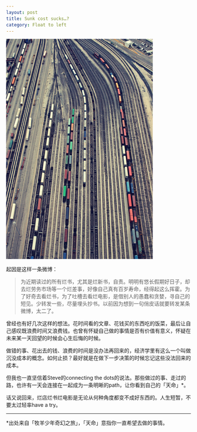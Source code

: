 ```yaml
---
layout: post
title: Sunk cost sucks…?
category: Float to left
---
```


![Rails](/images/rails.jpg "Rails")
 
起因是这样一条微博：
>为近期读过的所有烂书，尤其是烂新书，自责。明明有悠长假期好日子，却去烂劳务市场等一个烂差事，好像自己真有百岁寿命，经得起这么挥霍。为了好奇去看烂书，为了吐槽去看烂电影，是借别人的愚蠢和贪婪，寻自己的短见。少转发一些，尽量埋头抄书。以前因为想到一句俏皮话就要转发某条微博，太二了。

曾经也有好几次这样的想法。花时间看的文章、花钱买的东西吃的饭菜，最后让自己感叹既浪费时间又浪费钱。也曾有怀疑自己做的事情是否有价值有意义，怀疑在未来某一天回望的时候会心生后悔的时候。

做错的事、花出去的钱、浪费的时间是没办法再回来的，经济学里有这么一个叫做沉没成本的概念。如何止损？最好就是在做下一步决策的时候忘记这些没法回来的成本。

但我也一直坚信着Steve的connecting the dots的说法。那些做过的事、走过的路，也许有一天会连接在一起成为一条明晰的path，让你看到自己的「天命」*。

话又说回来，烂店烂书烂电影是无论从何种角度都变不成好东西的。人生短暂，不要太过轻率have a try。

---
*出处来自「牧羊少年奇幻之旅」，「天命」意指你一直希望去做的事情。

